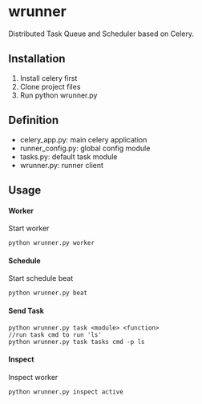 # wrunner

Distributed Task Queue and Scheduler based on Celery.

## Installation
1. Install celery first
2. Clone project files
3. Run python wrunner.py

## Definition
- celery_app.py: main celery application
- runner_config.py: global config module
- tasks.py: default task module
- wrunner.py: runner client

## Usage

#### Worker
Start worker
```
python wrunner.py worker
```

#### Schedule
Start schedule beat
```
python wrunner.py beat
```

#### Send Task
```
python wrunner.py task <module> <function>
//run task cmd to run 'ls'
python wrunner.py task tasks cmd -p ls
```

#### Inspect
Inspect worker
```
python wrunner.py inspect active
```
